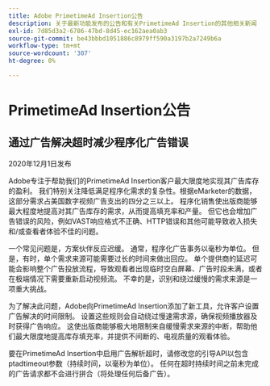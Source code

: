 ```yaml
---
title: Adobe PrimetimeAd Insertion公告
description: 关于最新功能发布的公告和有关PrimetimeAd Insertion的其他相关新闻
exl-id: 7d85d3a2-6786-47bd-8d45-ec162aea0ab3
source-git-commit: be43bbbd1051886c8979ff590a3197b2a7249b6a
workflow-type: tm+mt
source-wordcount: '307'
ht-degree: 0%

---
```


# PrimetimeAd Insertion公告

## 通过广告解决超时减少程序化广告错误

2020年12月1日发布

Adobe专注于帮助我们的PrimetimeAd Insertion客户最大限度地实现其广告库存的盈利。 我们特别关注降低满足程序化需求的复杂性。根据eMarketer的数据，这部分需求占美国数字视频广告支出的四分之三以上。 程序化销售使出版商能够最大程度地提高对其广告库存的需求，从而提高填充率和产量。 但它也会增加广告错误的风险，例如VAST响应格式不正确、HTTP错误和其他可能导致收入损失和/或查看者体验不佳的问题。

一个常见问题是，方案伙伴反应迟缓。 通常，程序化广告事务以毫秒为单位。 但是，有时，单个需求来源可能需要过长的时间来做出回应。 单个提供商的延迟可能会影响整个广告投放流程，导致观看者出现临时空白屏幕、广告时段未满，或者在极端情况下需要重新启动视频流。 不幸的是，识别和绕过缓慢的需求来源是一项重大挑战。

为了解决此问题，Adobe向PrimetimeAd Insertion添加了新工具，允许客户设置广告解决的时间限制。 设置这些规则会自动绕过慢速需求源，确保视频播放器及时获得广告响应。 这使出版商能够极大地限制来自缓慢需求来源的中断，帮助他们最大限度地提高库存填充率，并提供不间断的、电视质量的观看体验。

要在PrimetimeAd Insertion中启用广告解析超时，请修改您的引导API以包含ptadtimeout参数（持续时间，以毫秒为单位）。  任何在超时持续时间之前未完成的广告请求都不会进行拼合（将处理任何后备广告）。
